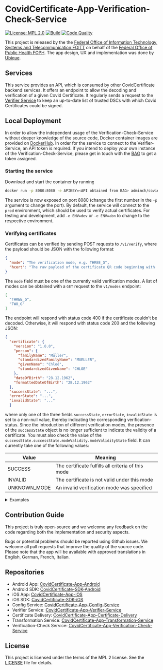 # CovidCertificate-App-Verification-Check-Service

[![License: MPL 2.0](https://img.shields.io/badge/License-MPL%202.0-brightgreen.svg)](https://github.com/admin-ch/CovidCertificate-App-Verifier-Service/blob/main/LICENSE)
[![Build](https://github.com/admin-ch/CovidCertificate-App-Verification-Check-Service/actions/workflows/build.yml/badge.svg)](https://github.com/admin-ch/CovidCertificate-App-Verification-Check-Service/actions/workflows/build.yml)
[![Code Quality](https://sonarcloud.io/api/project_badges/measure?project=admin-ch_CovidCertificate-App-Verification-Check-Service&metric=alert_status)](https://sonarcloud.io/dashboard?id=admin-ch_CovidCertificate-App-Verification-Check-Service)

This project is released by the the [Federal Office of Information Technology, Systems and Telecommunication FOITT](https://www.bit.admin.ch/)
on behalf of the [Federal Office of Public Health FOPH](https://www.bag.admin.ch/).
The app design, UX and implementation was done by [Ubique](https://www.ubique.ch?app=github).

## Services
This service provides an API, which is consumed by other CovidCertificate backend services. It offers an endpoint to allow the decoding and verification of a given Covid Certificate.
It regularly sends a request to the [Verifier Service](https://github.com/admin-ch/CovidCertificate-App-Verifier-Service) to keep an up-to-date list of trusted DSCs with which Covid Certificates could be signed.

## Local Deployment

In order to allow the independent usage of the Verification-Check-Service without deeper knowledge of the source code, Docker container images are provided on [DockerHub](https://hub.docker.com/r/adminch/covidcertificate-app-verification-check-service). In order for the service to connect to the Verifier-Service, an API token is required. If you intend to deploy your own instance of the Verification-Check-Service, please get in touch with the [BAG](mailto:Covid-Zertifikat@bag.admin.ch) to get a token assigned.


### Starting the service

Download and start the container by running
```bash
docker run -p 8080:8080 -e APIKEY=<API obtained from BAG> adminch/covidcertificate-app-verification-check-service:latest
```

The service is now exposed on port 8080 (change the first number in the `-p` argument to change the port). By default, the service will connect to the `prod` environment, which should be used to verify actual certificates. For testing and development, add `-e ENV=dev` or `-e ENV=abn` to change to the respective environment.

### Verifying certificates

Certificates can be verified by sending POST requests to `/v1/verify`, where the payload should be JSON with the following format:
```json
{ 
  "mode": "The verification mode, e.g. THREE_G",
  "hcert": "The raw payload of the certificate QR code beginning with 'HC1:'"
}
```
The `mode` field must be one of the currently valid verification modes. A list of modes can be obtained with a `GET` request to the `v1/modes` endpoint:

```json
[
  "THREE_G",
  "TWO_G"
]
```


The endpoint will respond with status code 400 if the certificate couldn't be decoded. Otherwise, it will respond with status code 200 and the following JSON:
```json
{
  "certificate": {
    "version": "1.0.0",
    "person": {
      "familyName": "Müller",
      "standardizedFamilyName": "MUELLER",
      "givenName": "Chloé",
      "standardizedGivenName": "CHLOE"
    },
    "dateOfBirth": "28.12.1962",
    "formattedDateOfBirth": "28.12.1962"
  },
  "successState": "...",
  "errorState": "...",
  "invalidState": "..."
  }
```
where only one of the three fields `successState`, `errorState`, `invalidState` is set to a non-null value, thereby indicating the corresponding verification-status. Since the introduction of different verification modes, the presence of the `successState` object is no longer sufficient to indicate the validity of a certificate. You must also check the value of the `successState.successState.modeValidity.modeValidityState` field. It can currently take one of the following values:

| Value        | Meaning                                            |
|--------------|----------------------------------------------------|
| SUCCESS      | The certificate fulfills all criteria of this mode |
| INVALID      | The certificate is not valid under this mode       |
| UNKNOWN_MODE | An invalid verification mode was specified         |

<details>
  <summary>Examples</summary>
  
Request payload:
  ```json
  {"mode": "TWO_G", "hcert": "HC1:NCF260VG0/3WUWGSLKH47GO0.TSZV5ZBHU3M8CK8PV*70YM8FN0E$C$T1WY0-FCA0LD97TK0F90IECRHGWJC0FDL:4:KEPH7M/ESDD746KG7+592X61:6WA7Q46PF6XW6M*83:64R6XX8T%61A6WJCT3EYM8%JC+QE$.32%E6VCHQEU$DE44NXOBJE719$QE0/D+8D-ED.24-G8$:83KCZPCNF6OF64W5KF6-96/SA5R6%961G73564KCJPCITA2OA4KCD3DX47B46IL6646H*6KWEKDDC%6-Q6QW66464KCAWE6T9G%6G%67W5JPCT3E6JD646+/6C464W51S6..DX%DZJC1/DI-AXVD3VCI3DYUC6$C5WEW.C7WEV+A:S92T8I3D6WEITA2OA$PC5$CUZC$$5Y$5FBBY10D-ABIHJSEJVDKIDPRT/7D4BN/+40SDH4EIBR2:4$0G4MCT0N6BSWBVN.9AYA.UA4ANCEOUJEKOR04R36QT7A2I20KE JK5N47THHSU..7U05V/6UAKGZ3DPO.KB8-P2DM0RB:PC$65LHU3638$N WI*AP OPCGO:MAF4G*39D8T5C4BR3UMNB1R*Q8I5G35HCPC*V9OZJ0/K:OKTC1N E:JO17HKWQOR81JP0BCBL8%5IA6J8VJMM0L$60$BLNACPAN4NOKQ6XPC8Q2F9B-B$YGHDAFGKY$MS/I1YLYTVC$OHJAX LLKDLHGYAB-SON0A807AMH/CUPQ99TUXEAJ5486FQK1B%A2VM0C569O9AK-DH6MPU:UVPTCZLA:Q-+0EK8G4"}
  ```  

  Response for valid certificate:
  ```json
{
  "certificate": {
    "version": "1.0.0",
    "person": {
      "familyName": "Valid",
      "standardizedFamilyName": "VALID",
      "givenName": "Vaccine",
      "standardizedGivenName": "VACCINE"
    },
    "dateOfBirth": "05.02.2003",
    "personName": {
      "familyName": "Valid",
      "standardizedFamilyName": "VALID",
      "givenName": "Vaccine",
      "standardizedGivenName": "VACCINE"
    },
    "formattedDateOfBirth": "05.02.2003"
  },
  "successState": {
    "successState": {
      "modeValidity": {
        "mode": "THREE_G",
        "modeValidityState": "SUCCESS"
      }
    },
    "isLightCertificate": false
  },
  "errorState": null,
  "invalidState": null
}
  ```
  
  Response for invalid certificate (e.g. expired)
  ```json
{
  "certificate": {
    "version": "1.0.0",
    "person": {
      "familyName": "Expired",
      "standardizedFamilyName": "EXPIRED",
      "givenName": "Vaccine",
      "standardizedGivenName": "VACCINE"
    },
    "dateOfBirth": "03.02.1999",
    "personName": {
      "familyName": "Expired",
      "standardizedFamilyName": "EXPIRED",
      "givenName": "Vaccine",
      "standardizedGivenName": "VACCINE"
    },
    "formattedDateOfBirth": "03.02.1999"
  },
  "successState": null,
  "errorState": null,
  "invalidState": {
    "signatureState": {},
    "revocationState": {},
    "nationalRulesState": {
      "validityRange": {
        "validFrom": [
          2020,
          12,
          13,
          0,
          0
        ],
        "validUntil": [
          2021,
          12,
          12,
          0,
          0
        ]
      },
      "ruleId": "VR-CH-0006"
    },
    "validityRange": {
      "validFrom": [
        2020,
        12,
        13,
        0,
        0
      ],
      "validUntil": [
        2021,
        12,
        12,
        0,
        0
      ]
    }
  }
}
  ```
  
Response for a certificate that is basically valid (i.e. recognized in Switzerland and within its validity period), but not sufficient for the current verification mode, e.g. a test certificate in 2G (vaccine/recovery only) mode:
  
  ```json
  {
  "certificate": {
    "version": "1.0.0",
    "person": {
      "familyName": "Valid",
      "standardizedFamilyName": "VALID",
      "givenName": "Test",
      "standardizedGivenName": "TEST"
    },
    "dateOfBirth": "14.06.2007",
    "personName": {
      "familyName": "Valid",
      "standardizedFamilyName": "VALID",
      "givenName": "Test",
      "standardizedGivenName": "TEST"
    },
    "formattedDateOfBirth": "14.06.2007"
  },
  "successState": {
    "successState": {
      "modeValidity": {
        "mode": "TWO_G",
        "modeValidityState": "INVALID"
      }
    },
    "isLightCertificate": false
  },
  "errorState": null,
  "invalidState": null
}
```
  Pay special attention to the `successState` object. It is present, indicating that the certificate itself is valid, but the `modeValidityState` indicates that it is invalid under the selected mode.
  
</details>

## Contribution Guide

This project is truly open-source and we welcome any feedback on the code regarding both the implementation and security aspects.

Bugs or potential problems should be reported using Github issues.
We welcome all pull requests that improve the quality of the source code.
Please note that the app will be available with approved translations in English, German, French, Italian.

## Repositories

* Android App: [CovidCertificate-App-Android](https://github.com/admin-ch/CovidCertificate-App-Android)
* Android SDK: [CovidCertificate-SDK-Android](https://github.com/admin-ch/CovidCertificate-SDK-Android)
* iOS App: [CovidCertificate-App-iOS](https://github.com/admin-ch/CovidCertificate-App-iOS)
* iOS SDK: [CovidCertificate-SDK-iOS](https://github.com/admin-ch/CovidCertificate-SDK-iOS)
* Config Service: [CovidCertificate-App-Config-Service](https://github.com/admin-ch/CovidCertificate-App-Config-Service)
* Verifier Service: [CovidCertificate-App-Verifier-Service](https://github.com/admin-ch/CovidCertificate-App-Verifier-Service)
* Certificate Delivery: [CovidCertificate-App-Certificate-Delivery](https://github.com/admin-ch/CovidCertificate-App-Certificate-Delivery)
* Transformation Service: [CovidCertificate-App-Transformation-Service](https://github.com/admin-ch/CovidCertificate-App-Transformation-Service)
* Verification-Check Service: [CovidCertificate-App-Verification-Check-Service](https://github.com/admin-ch/CovidCertificate-App-Verification-Check-Service)

## License

This project is licensed under the terms of the MPL 2 license. See the [LICENSE](LICENSE) file for details.
